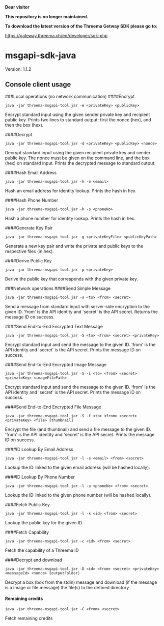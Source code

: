 **Dear visitor**

**This repository is no longer maintained.**

**To download the latest version of the Threema Getway SDK please go to:**

https://gateway.threema.ch/en/developer/sdk-php


# msgapi-sdk-java
Version: 1.1.2

## Console client usage
###Local operations (no network communication)
####Encrypt

```shell
java -jar threema-msgapi-tool.jar -e <privateKey> <publicKey>
```

Encrypt standard input using the given sender private key and recipient public key. Prints two lines to standard output: first the nonce (hex), and then the box (hex).

####Decrypt

```shell
java -jar threema-msgapi-tool.jar -d <privateKey> <publicKey> <nonce>
```

Decrypt standard input using the given recipient private key and sender public key. The nonce must be given on the command line, and the box (hex) on standard input. Prints the decrypted message to standard output.

####Hash Email Address

```shell
java -jar threema-msgapi-tool.jar -h -e <email>
```

Hash an email address for identity lookup. Prints the hash in hex.

####Hash Phone Number

```shell
java -jar threema-msgapi-tool.jar -h -p <phoneNo>
```

Hash a phone number for identity lookup. Prints the hash in hex.

####Generate Key Pair

```shell
java -jar threema-msgapi-tool.jar -g <privateKeyFile> <publicKeyPath>
```

Generate a new key pair and write the private and public keys to the respective files (in hex).

####Derive Public Key

```shell
java -jar threema-msgapi-tool.jar -p <privateKey>
```

Derive the public key that corresponds with the given private key.

###Network operations
####Send Simple Message

```shell
java -jar threema-msgapi-tool.jar -s <to> <from> <secret>
```

Send a message from standard input with server-side encryption to the given ID. 'from' is the API identity and 'secret' is the API secret. Returns the message ID on success.

####Send End-to-End Encrypted Text Message

```shell
java -jar threema-msgapi-tool.jar -S <to> <from> <secret> <privateKey>
```

Encrypt standard input and send the message to the given ID. 'from' is the API identity and 'secret' is the API secret. Prints the message ID on success.

####Send End-to-End Encrypted Image Message

```shell
java -jar threema-msgapi-tool.jar -S -i <to> <from> <secret> <privateKey> <imageFilePath>
```

Encrypt standard input and send the message to the given ID. 'from' is the API identity and 'secret' is the API secret. Prints the message ID on success.

####Send End-to-End Encrypted File Message

```shell
java -jar threema-msgapi-tool.jar -S -f <to> <from> <secret> <privateKey> <file> [thumbnail]
```

Encrypt the file (and thumbnail) and send a file message to the given ID. 'from' is the API identity and 'secret' is the API secret. Prints the message ID on success.

####ID Lookup By Email Address

```shell
java -jar threema-msgapi-tool.jar -l -e <email> <from> <secret>
```

Lookup the ID linked to the given email address (will be hashed locally).

####ID Lookup By Phone Number

```shell
java -jar threema-msgapi-tool.jar -l -p <phoneNo> <from> <secret>
```

Lookup the ID linked to the given phone number (will be hashed locally).

####Fetch Public Key

```shell
java -jar threema-msgapi-tool.jar -l -k <id> <from> <secret>
```

Lookup the public key for the given ID.

####Fetch Capability

```shell
java -jar threema-msgapi-tool.jar -c <id> <from> <secret>
```

Fetch the capability of a Threema ID

####Decrypt and download

```shell
java -jar threema-msgapi-tool.jar -D <id> <from> <secret> <privateKey> <messageId> <nonce> [outputFolder]
```

Decrypt a box (box from the stdin) message and download (if the message is a image or file message) the file(s) to the defined directory


#### Remaining credits

```shell
java -jar threema-msgapi-tool.jar -C <from> <secret>
```

Fetch remaining credits
